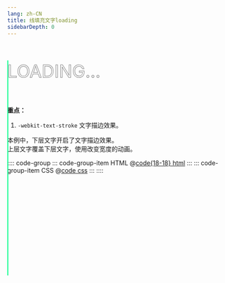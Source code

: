 ```yaml
---
lang: zh-CN
title: 线填充文字loading
sidebarDepth: 0
---
```


<p class="text-loading" data-text="Loading...">Loading...</p>

<style>
@keyframes line-text-loading {
  0%,10%,100% {
    width: 0%;
  }
  70%,90% {
    width: 100%;
  }
}
</style>

<style scoped>
.text-loading {
  position: relative;
  font-size: 40px;
  color: transparent;
  -webkit-text-stroke: 1px rgba(0, 0, 0, 0.5);
  text-transform: uppercase;
  display: inline-block;
}
.text-loading::before {
  content: attr(data-text);
  position: absolute;
  top: 0;
  left: 0;
  color: #01fe87;
  -webkit-text-stroke: 1px #01fe87;
  border-right: 2px solid #01fe87;
  overflow: hidden;
  animation: line-text-loading 6s linear infinite;
}
html.dark .text-loading {
  -webkit-text-stroke: 1px rgba(255, 255, 255, 0.3);
}
</style>


**重点：**

1. `-webkit-text-stroke` 文字描边效果。

本例中，下层文字开启了文字描边效果。  
上层文字覆盖下层文字，使用改变宽度的动画。


:::: code-group
::: code-group-item HTML
@[code{18-18} html](./index.html)
:::
::: code-group-item CSS
@[code css](./style.css)
:::
::::

